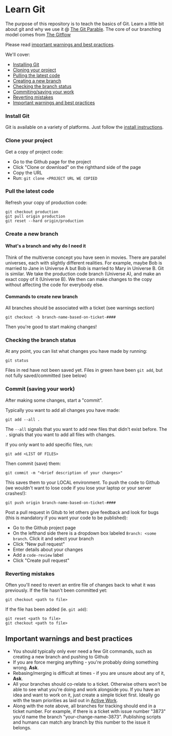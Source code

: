 # Learn Git
The purpose of this repository is to teach the basics of Git. Learn a little bit about git and why we use it @ [The Git Parable](http://tom.preston-werner.com/2009/05/19/the-git-parable.html). The core of our branching model comes from [The Gitflow](https://datasift.github.io/gitflow/IntroducingGitFlow.html)

Please read [important warnings and best practices](##Important).

We'll cover:
- [Installing Git](###Install)
- [Cloning your project](###Clone)
- [Pulling the latest code](###Pull)
- [Creating a new branch](###Create)
- [Checking the branch status](###Checking)
- [Commiting/saving your work](###Commit)
- [Reverting mistakes](###Revert)
- [Important warnings and best practices](##Important)


### Install Git
Git is available on a variety of platforms. Just follow the [install instructions](https://git-scm.com/book/en/v2/Getting-Started-Installing-Git).

### Clone your project
Get a copy of project code:
- Go to the Github page for the project
- Click "Clone or download" on the righthand side of the page
- Copy the URL
- Run: `git clone <PROJECT URL WE COPIED`

### Pull the latest code
Refresh your copy of production code:

```
git checkout production
git pull origin production
git reset --hard origin/production
```

### Create a new branch
#### What's a branch and why do I need it
Think of the multiverse concept you have seen in movies. There are parallel universes, each with slightly different realities. For example, maybe Bob is married to Jane in Universe A but Bob is married to Mary in Universe B.
Git is similar. We take the production code branch (Universe A), and make an exact copy of it (Universe B). We then can make changes to the copy without affecting the code for everybody else.

#### Commands to create new branch
All branches should be associated with a ticket (see warnings section)
```
git checkout -b branch-name-based-on-ticket-####
```

Then you're good to start making changes!

### Checking the branch status
At any point, you can list what changes you have made by running:
```
git status
```
Files in red have not been saved yet. Files in green have been `git add`, but not fully saved/committed (see below)

### Commit (saving your work)
After making some changes, start a "commit".

Typically you want to add all changes you have made:
```
git add --all .
```
The `--all` signals that you want to add new files that didn't exist before. The `.` signals that you want to add all files with changes.

If you only want to add specific files, run:
```
git add <LIST OF FILES>
```

Then commit (save) them:
```
git commit -m "<brief description of your changes>"
```
This saves them to your LOCAL environment. To push the code to Github (we wouldn't want to lose code if you lose your laptop or your server crashes!):
```
git push origin branch-name-based-on-ticket-####
```

Post a pull request in Gitub to let others give feedback and look for bugs (this is mandatory if you want your code to be published):
- Go to the Github project page
- On the lefthand side there is a dropdown box labeled `Branch: <some branch`. Click it and select your branch
- Click "New pull request"
- Enter details about your changes
- Add a `code-review` label
- Click "Create pull request"

### Reverting mistakes
Often you'll need to revert an entire file of changes back to what it was previously. If the file hasn't been committed yet:
```
git checkout <path to file>
```

If the file has been added (ie. `git add`):
```
git reset <path to file>
git checkout <path to file>
```

## Important warnings and best practices
- You should typically only ever need a few Git commands, such as creating a new branch and pushing to Github
- If you are force merging anything - you're probably doing something wrong. **Ask**.
- Rebasing/merging is difficult at times - if you are unsure about any of it, **Ask**.
- All your branches should co-relate to a ticket. Otherwise others won't be able to see what you're doing and work alongside you. If you have an idea and want to work on it, just create a simple ticket first. Ideally go with the team priorities as laid out in [Active Work](https://github.com/orgs/BustrInc/projects/2).
- Along with the note above, all branches for tracking should end in a ticket number. For example, if there is a ticket with issue number "3873" you'd name the branch "your-change-name-3873". Publishing scripts and humans can match any branch by this number to the issue it belongs.
